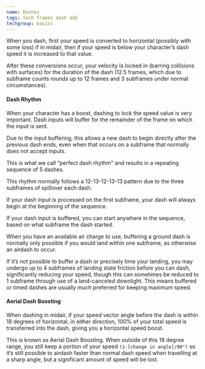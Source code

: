 ```yaml
---
name: Dashes
tags: tech frames dash adb
techgroup: basics
---
```


When you dash, first your speed is converted to horizontal (possibly with some loss) if in midair, then if your speed is below your character’s dash speed it is increased to that value.

After these conversions occur, your velocity is locked in (barring collisions with surfaces) for the duration of the dash (12.5 frames, which due to subframe counts rounds up to 12 frames and 3 subframes under normal circumstances).

#### Dash Rhythm

When your character has a boost, dashing to lock the speed value is very important. Dash inputs will buffer for the remainder of the frame on which the input is sent.

Due to the input buffering, this allows a new dash to begin directly after the previous dash ends, even when that occurs on a subframe that normally does not accept inputs.

This is what we call “perfect dash rhythm” and results in a repeating sequence of 5 dashes.

This rhythm normally follows a 12-13-12-13-13 pattern due to the three subframes of spillover each dash.

If your dash input is processed on the first subframe, your dash will always begin at the beginning of the sequence.

If your dash input is buffered, you can start anywhere in the sequence, based on what subframe the dash started.

When you have an available air charge to use, buffering a ground dash is normally only possible if you would land within one subframe, as otherwise an airdash to occur.

If it’s not possible to buffer a dash or precisely time your landing, you may undergo up to 4 subframes of landing state friction before you can dash, significantly reducing your speed, though this can sometimes be reduced to 1 subframe through use of a land-canceled downlight. This means buffered or timed dashes are usually much preferred for keeping maximum speed.

#### Aerial Dash Boosting

When dashing in midair, if your speed vector angle before the dash is within 18 degrees of horizontal, in either direction, 100% of your total speed is transferred into the dash, giving you a horizontal speed boost.

This is known as Aerial Dash Boosting. When outside of this 18 degree range, you still keep a portion of your speed `(1-[change in angle]/90°)` so it’s still possible to airdash faster than normal dash speed when travelling at a sharp angle, but a significant amount of speed will be lost.
